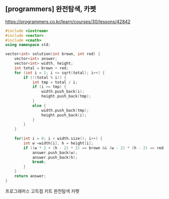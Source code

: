 ## [programmers] 완전탐색, 카펫

https://programmers.co.kr/learn/courses/30/lessons/42842



```c++
#include <iostream>
#include <vector>
#include <cmath>
using namespace std;

vector<int> solution(int brown, int red) {
	vector<int> answer;
	vector<int> width, height;
	int total = brown + red;
	for (int i = 1; i <= sqrt(total); i++) {
		if (!(total % i)) {
			int tmp = total / i;
			if (i >= tmp) {
				width.push_back(i);
				height.push_back(tmp);
			}
			else {
				width.push_back(tmp);
				height.push_back(i);
			}
		}
	}
	
	for(int i = 0; i < width.size(); i++) {
		int w =width[i], h = height[i];
		if ((w * 2 + (h - 2) * 2) == brown && (w - 2) * (h - 2) == red) {
			answer.push_back(w);
			answer.push_back(h);
			break;
		}		
	}
	return answer;
}
```





프로그래머스 고득점 키트 완전탐색 카펫

